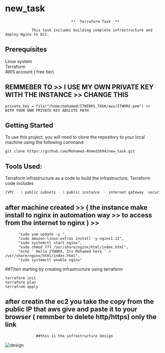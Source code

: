# new_task
                                  **  Terraform Task  **
                      
                This task includes building complete infrastructure and deploy Nginx to EC2.  
        
## Prerequisites
  Linux system  
  Terraform  
  AWS account ( free tier)  
## REMMEBER TO >> I USE MY OWN PRIVATE KEY WITH THE INSTANCE >> CHANGE THIS
 ```
private_key = file("/home/mohamed/ITWIRKS_TASK/aws/ITWORX.pem") >> WITH YOUR OWN PRIVATE KEY ABSLUTE PATH
```  
## Getting Started
  To use this project, you will need to clone the repository to your local machine using the following command:  

  ``` git clone
  git clone https://github.com/Mohamed-Ahmed1694/new_task.git
  ```
 
 ## Tools Used:
 Terraform infrastructure as a code to build the infrastructure, Terraform code includes

``` terraform components
(VPC - 1 public subnets - 1 public instance  - internet gateway -security group - route tables - nginx install on the instance ).  
```

## after machine created >> ( the instance make install to nginx in automation way >> to access from the internet to nginx ) >>
``` install nginx on ec2
      "sudo yum update -y ",  
      "sudo amazon-linux-extras install -y nginx1.12",  
      "sudo systemctl start nginx",  
      "sudo chmod 777 /usr/share/nginx/html/index.html",  
      "echo ' Hello ITWORX, Its Mohamed here ' > /usr/share/nginx/html/index.html",  
      "sudo systemctl enable nginx" 
```


##Then starting by creating infrastructure using terraform

 ``` 
 terraform init  
 terraform plan  
 terrafrom apply  
 ```
 
 ## after creatin the ec2 you take the copy from the public IP that aws give  and paste it to your browser ( remmber to delete http/https) only the link 

                  ##this is the infrastructure design

![design](https://user-images.githubusercontent.com/116628728/223682344-78774077-fe6b-41e1-bf44-ff4f4ed4e1b3.png)


